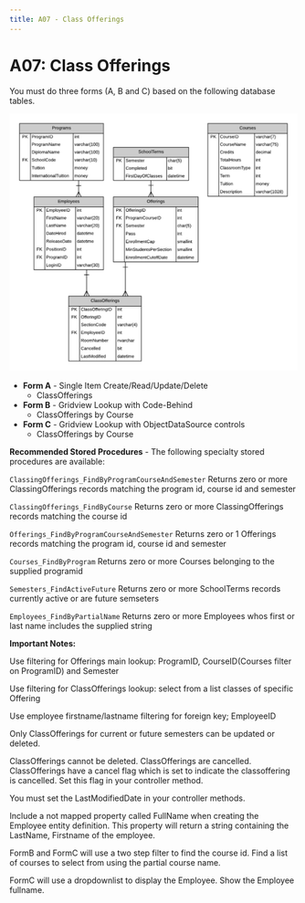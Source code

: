 ```yaml
---
title: A07 - Class Offerings
---
```

# A07: Class Offerings

You must do three forms (A, B and C) based on the following database tables.

![](./A07.png)

- **Form A** - Single Item Create/Read/Update/Delete
  - ClassOfferings
- **Form B** - Gridview Lookup with Code-Behind
  - ClassOfferings by Course
- **Form C** - Gridview Lookup with ObjectDataSource controls
  - ClassOfferings by Course

**Recommended Stored Procedures** - The following specialty stored procedures are available:

`ClassingOfferings_FindByProgramCourseAndSemester` Returns zero or more ClassingOfferings records matching the program id, course id and semester

`ClassingOfferings_FindByCourse` Returns zero or more ClassingOfferings records matching the course id 

`Offerings_FindByProgramCourseAndSemester` Returns zero or 1 Offerings records matching the program id, course id and semester

`Courses_FindByProgram` Returns zero or more Courses belonging to the supplied programid

`Semesters_FindActiveFuture` Returns zero or more SchoolTerms records currently active or are future semseters

`Employees_FindByPartialName` Returns zero or more Employees whos first or last name includes the supplied string

**Important Notes:** 

Use filtering for Offerings main lookup: ProgramID, CourseID(Courses filter on ProgramID) and Semester

Use filtering for ClassOfferings lookup: select from a list classes of specific Offering

Use employee firstname/lastname filtering for foreign key; EmployeeID

Only ClassOfferings for current or future semesters can be updated or deleted.

ClassOfferings cannot be deleted. ClassOfferings are cancelled. ClassOfferings have a cancel flag which is set to indicate the classoffering is cancelled. Set this flag in your controller method.

You must set the LastModifiedDate in your controller methods.

Include a not mapped property called FullName when creating the Employee entity definition. This property will return a string containing the LastName, Firstname of the employee.

FormB and FormC will use a two step filter to find the course id. Find a list of courses to select from using the partial course name.

FormC will use a dropdownlist to display the Employee. Show the Employee fullname.

